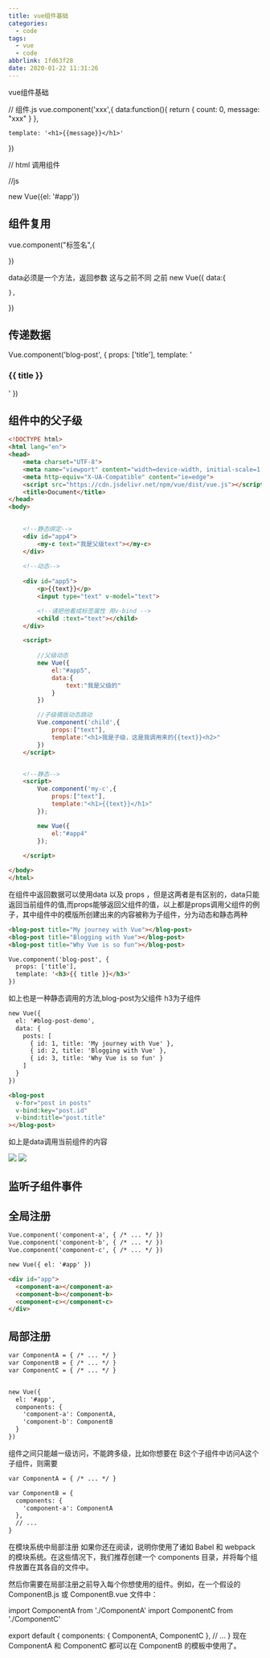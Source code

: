 ```yaml
---
title: vue组件基础
categories:
  - code
tags: 
  - vue
  - code
abbrlink: 1fd63f28
date: 2020-01-22 11:31:26
---
```


vue组件基础

<!-- more -->
// 组件.js
vue.component('xxx',{
    data:function(){
        return {
            count: 0,
            message: "xxx"
        }
    },


    template: '<h1>{{message}}</h1>'
})

// html
调用组件
<div id="app">
    <xxx></xxx>
</div>

//js

new Vue({el: '#app'})


## 组件复用

<div id="app">
    <xxx></xxx>
    <xxx></xxx>
    <xxx></xxx>
    <xxx></xxx>
</div>




vue.component("标签名",{

})


data必须是一个方法，返回参数
这与之前不同
之前
new Vue({
    data:{

    },
})


## 传递数据
Vue.component('blog-post', {
  props: ['title'],
  template: '<h3>{{ title }}</h3>'
})





## 组件中的父子级

```html
<!DOCTYPE html>
<html lang="en">
<head>
    <meta charset="UTF-8">
    <meta name="viewport" content="width=device-width, initial-scale=1.0">
    <meta http-equiv="X-UA-Compatible" content="ie=edge">
    <script src="https://cdn.jsdelivr.net/npm/vue/dist/vue.js"></script> 
    <title>Document</title>
</head>
<body>
    

    <!--静态绑定-->
    <div id="app4">
        <my-c text="我是父级text"></my-c>
    </div>
    
    <!--动态-->
    
    <div id="app5">
        <p>{{text}}</p>
        <input type="text" v-model="text">

        <!--请把他看成标签属性 用v-bind -->
        <child :text="text"></child>
    </div>

    <script>
        
        //父级动态
        new Vue({
            el:"#app5",
            data:{
                text:"我是父级的"
            }
        })

        //子级模版动态跳动
        Vue.component('child',{
            props:["text"],
            template:"<h1>我是子级，这是我调用来的{{text}}<h2>"
        })    
    </script>


    <!--静态-->
    <script>
        Vue.component('my-c',{
            props:["text"],
            template:"<h1>{{text}}</h1>"
        });

        new Vue({
            el:"#app4"
        });
        
    </script>

</body>
</html> 
```


在组件中返回数据可以使用data 以及 props ，但是这两者是有区别的，data只能返回当前组件的值,而props能够返回父组件的值，以上都是props调用父组件的例子，其中组件中的模版所创建出来的内容被称为子组件，分为动态和静态两种

```html
<blog-post title="My journey with Vue"></blog-post>
<blog-post title="Blogging with Vue"></blog-post>
<blog-post title="Why Vue is so fun"></blog-post>

Vue.component('blog-post', {
  props: ['title'],
  template: '<h3>{{ title }}</h3>'
}) 
```
如上也是一种静态调用的方法,blog-post为父组件  h3为子组件

```html
new Vue({
  el: '#blog-post-demo',
  data: {
    posts: [
      { id: 1, title: 'My journey with Vue' },
      { id: 2, title: 'Blogging with Vue' },
      { id: 3, title: 'Why Vue is so fun' }
    ]
  }
})

<blog-post
  v-for="post in posts"
  v-bind:key="post.id"
  v-bind:title="post.title"
></blog-post>

```
如上是data调用当前组件的内容




![](https://pic2.zhimg.com/v2-088564a8a2a197078bf97499084b213d_r.jpg)
![](https://pic1.zhimg.com/v2-a0626563a46468cc19a601026e05db54_r.jpg)



## 监听子组件事件




## 全局注册
```html
Vue.component('component-a', { /* ... */ })
Vue.component('component-b', { /* ... */ })
Vue.component('component-c', { /* ... */ })

new Vue({ el: '#app' })

<div id="app">
  <component-a></component-a>
  <component-b></component-b>
  <component-c></component-c>
</div>
```

## 局部注册
```html
var ComponentA = { /* ... */ }
var ComponentB = { /* ... */ }
var ComponentC = { /* ... */ } 


new Vue({
  el: '#app',
  components: {
    'component-a': ComponentA,
    'component-b': ComponentB
  }
})
```
组件之间只能越一级访问，不能跨多级，比如你想要在 B这个子组件中访问A这个子组件，则需要
```html
var ComponentA = { /* ... */ }

var ComponentB = {
  components: {
    'component-a': ComponentA
  },
  // ...
} 
```


在模块系统中局部注册
如果你还在阅读，说明你使用了诸如 Babel 和 webpack 的模块系统。在这些情况下，我们推荐创建一个 components 目录，并将每个组件放置在其各自的文件中。

然后你需要在局部注册之前导入每个你想使用的组件。例如，在一个假设的 ComponentB.js 或 ComponentB.vue 文件中：

import ComponentA from './ComponentA'
import ComponentC from './ComponentC'

export default {
  components: {
    ComponentA,
    ComponentC
  },
  // ...
}
现在 ComponentA 和 ComponentC 都可以在 ComponentB 的模板中使用了。